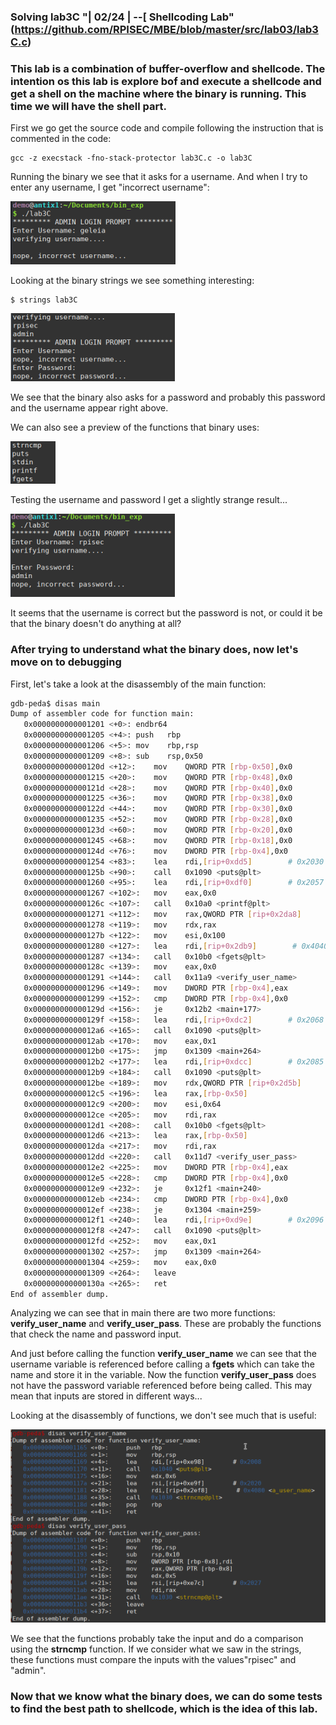 ### Solving lab3C "| 02/24 | --[ Shellcoding Lab" (https://github.com/RPISEC/MBE/blob/master/src/lab03/lab3C.c)

### This lab is a combination of buffer-overflow and shellcode. The intention os this lab is explore bof and execute a shellcode and get a shell on the machine where the binary is running. This time we will have the shell part.

First we go get the source code and compile following the instruction that is commented in the code:

```
gcc -z execstack -fno-stack-protector lab3C.c -o lab3C
```


Running the binary we see that it asks for a username. And when I try to enter any username, I get "incorrect username":


![runbin](https://github.com/geleiaa/lowlevel_things/blob/main/imgs/runbin.png)


Looking at the binary strings we see something interesting:

```
$ strings lab3C
```


![binstrings](https://github.com/geleiaa/lowlevel_things/blob/main/imgs/binstrings.png)


We see that the binary also asks for a password and probably this password and the username appear right above.

We can also see a preview of the functions that binary uses:


![binstrings2](https://github.com/geleiaa/lowlevel_things/blob/main/imgs/binstrings2.png)


Testing the username and password I get a slightly strange result...


![teste](https://github.com/geleiaa/lowlevel_things/blob/main/imgs/testuserpass.png)


It seems that the username is correct but the password is not, or could it be that the binary doesn't do anything at all?


### After trying to understand what the binary does, now let's move on to debugging

First, let's take a look at the disassembly of the main function:

```sh
gdb-peda$ disas main
Dump of assembler code for function main:
   0x0000000000001201 <+0>:	endbr64 
   0x0000000000001205 <+4>:	push   rbp
   0x0000000000001206 <+5>:	mov    rbp,rsp
   0x0000000000001209 <+8>:	sub    rsp,0x50
   0x000000000000120d <+12>:	mov    QWORD PTR [rbp-0x50],0x0
   0x0000000000001215 <+20>:	mov    QWORD PTR [rbp-0x48],0x0
   0x000000000000121d <+28>:	mov    QWORD PTR [rbp-0x40],0x0
   0x0000000000001225 <+36>:	mov    QWORD PTR [rbp-0x38],0x0
   0x000000000000122d <+44>:	mov    QWORD PTR [rbp-0x30],0x0
   0x0000000000001235 <+52>:	mov    QWORD PTR [rbp-0x28],0x0
   0x000000000000123d <+60>:	mov    QWORD PTR [rbp-0x20],0x0
   0x0000000000001245 <+68>:	mov    QWORD PTR [rbp-0x18],0x0
   0x000000000000124d <+76>:	mov    DWORD PTR [rbp-0x4],0x0
   0x0000000000001254 <+83>:	lea    rdi,[rip+0xdd5]        # 0x2030
   0x000000000000125b <+90>:	call   0x1090 <puts@plt>
   0x0000000000001260 <+95>:	lea    rdi,[rip+0xdf0]        # 0x2057
   0x0000000000001267 <+102>:	mov    eax,0x0
   0x000000000000126c <+107>:	call   0x10a0 <printf@plt>
   0x0000000000001271 <+112>:	mov    rax,QWORD PTR [rip+0x2da8]        # 0x4020 <stdin@@GLIBC_2.2.5>
   0x0000000000001278 <+119>:	mov    rdx,rax
   0x000000000000127b <+122>:	mov    esi,0x100
   0x0000000000001280 <+127>:	lea    rdi,[rip+0x2db9]        # 0x4040 <a_user_name>
   0x0000000000001287 <+134>:	call   0x10b0 <fgets@plt>
   0x000000000000128c <+139>:	mov    eax,0x0
   0x0000000000001291 <+144>:	call   0x11a9 <verify_user_name>
   0x0000000000001296 <+149>:	mov    DWORD PTR [rbp-0x4],eax
   0x0000000000001299 <+152>:	cmp    DWORD PTR [rbp-0x4],0x0
   0x000000000000129d <+156>:	je     0x12b2 <main+177>
   0x000000000000129f <+158>:	lea    rdi,[rip+0xdc2]        # 0x2068
   0x00000000000012a6 <+165>:	call   0x1090 <puts@plt>
   0x00000000000012ab <+170>:	mov    eax,0x1
   0x00000000000012b0 <+175>:	jmp    0x1309 <main+264>
   0x00000000000012b2 <+177>:	lea    rdi,[rip+0xdcc]        # 0x2085
   0x00000000000012b9 <+184>:	call   0x1090 <puts@plt>
   0x00000000000012be <+189>:	mov    rdx,QWORD PTR [rip+0x2d5b]        # 0x4020 <stdin@@GLIBC_2.2.5>
   0x00000000000012c5 <+196>:	lea    rax,[rbp-0x50]
   0x00000000000012c9 <+200>:	mov    esi,0x64
   0x00000000000012ce <+205>:	mov    rdi,rax
   0x00000000000012d1 <+208>:	call   0x10b0 <fgets@plt>
   0x00000000000012d6 <+213>:	lea    rax,[rbp-0x50]
   0x00000000000012da <+217>:	mov    rdi,rax
   0x00000000000012dd <+220>:	call   0x11d7 <verify_user_pass>
   0x00000000000012e2 <+225>:	mov    DWORD PTR [rbp-0x4],eax
   0x00000000000012e5 <+228>:	cmp    DWORD PTR [rbp-0x4],0x0
   0x00000000000012e9 <+232>:	je     0x12f1 <main+240>
   0x00000000000012eb <+234>:	cmp    DWORD PTR [rbp-0x4],0x0
   0x00000000000012ef <+238>:	je     0x1304 <main+259>
   0x00000000000012f1 <+240>:	lea    rdi,[rip+0xd9e]        # 0x2096
   0x00000000000012f8 <+247>:	call   0x1090 <puts@plt>
   0x00000000000012fd <+252>:	mov    eax,0x1
   0x0000000000001302 <+257>:	jmp    0x1309 <main+264>
   0x0000000000001304 <+259>:	mov    eax,0x0
   0x0000000000001309 <+264>:	leave  
   0x000000000000130a <+265>:	ret    
End of assembler dump.
```

Analyzing we can see that in main there are two more functions: **verify_user_name** and **verify_user_pass**. These are probably the functions that check the name and password input.

And just before calling the function **verify_user_name** we can see that the username variable is referenced before calling a **fgets** which can take the name and store it in the variable. Now the function **verify_user_pass** does not have the password variable referenced before being called. This may mean that inputs are stored in different ways...


Looking at the disassembly of functions, we don't see much that is useful:


![funcs](https://github.com/geleiaa/lowlevel_things/blob/main/imgs/disasfuncs.png)


We see that the functions probably take the input and do a comparison using the **strncmp** function. If we consider what we saw in the strings, these functions must compare the inputs with the values ​​"rpisec" and "admin".

### Now that we know what the binary does, we can do some tests to find the best path to shellcode, which is the idea of ​​this lab.



